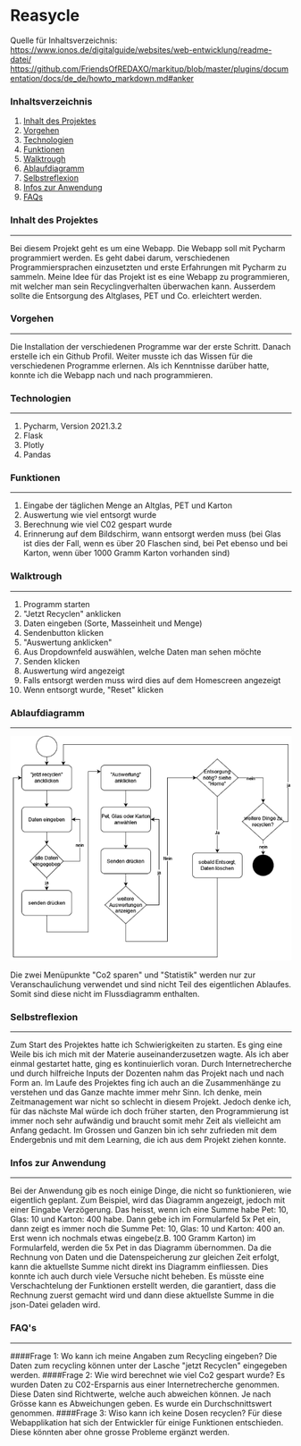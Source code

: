 # Reasycle
Quelle für Inhaltsverzeichnis: https://www.ionos.de/digitalguide/websites/web-entwicklung/readme-datei/
https://github.com/FriendsOfREDAXO/markitup/blob/master/plugins/documentation/docs/de_de/howto_markdown.md#anker





### Inhaltsverzeichnis
1. [Inhalt des Projektes](#inhalt-des-projektes)
2. [Vorgehen](#vorgehen)
3. [Technologien](#technologien)
4. [Funktionen](#funktionen)
5. [Walktrough](#walktrough)
6. [Ablaufdiagramm](#ablaufdiagramm)
7. [Selbstreflexion](#selbstreflexion)
8. [Infos zur Anwendung](#infos-zur-anwendung)
9. [FAQs](#faqs)


<a name="inhalt-des-projektes"></a>
### Inhalt des Projektes
***
Bei diesem Projekt geht es um eine Webapp. Die Webapp soll mit Pycharm programmiert werden. 
Es geht dabei darum, verschiedenen Programmiersprachen einzusetzten und erste Erfahrungen mit Pycharm zu sammeln. 
Meine Idee für das Projekt ist es eine Webapp zu programmieren, mit welcher man 
sein Recyclingverhalten überwachen kann. Ausserdem sollte die Entsorgung des Altglases, PET und Co. erleichtert werden. 

<a name="vorgehen"></a>
### Vorgehen
***
Die Installation der verschiedenen Programme war der erste Schritt. Danach erstelle ich ein Github Profil. Weiter musste ich das Wissen für die verschiedenen Programme erlernen. Als ich Kenntnisse darüber hatte, konnte ich die Webapp nach und nach programmieren. 

<a name="technologien"></a>
### Technologien
***
1. Pycharm, Version 2021.3.2
2. Flask
3. Plotly
4. Pandas


<a name="funktionen"></a>
### Funktionen
***
1. Eingabe der täglichen Menge an Altglas, PET und Karton
2. Auswertung wie viel entsorgt wurde
3. Berechnung wie viel C02 gespart wurde
4. Erinnerung auf dem Bildschirm, wann entsorgt werden muss (bei Glas ist dies der Fall, wenn es
über 20 Flaschen sind, bei Pet ebenso und bei Karton, wenn über 1000 Gramm Karton vorhanden sind)

### Walktrough
***

1. Programm starten
2. "Jetzt Recyclen" anklicken
3. Daten eingeben (Sorte, Masseinheit und Menge)
4. Sendenbutton klicken
5. "Auswertung anklicken"
6. Aus Dropdownfeld auswählen, welche Daten man sehen möchte
7. Senden klicken
8. Auswertung wird angezeigt
9. Falls entsorgt werden muss wird dies auf dem Homescreen angezeigt
10. Wenn entsorgt wurde, "Reset" klicken

### Ablaufdiagramm
***

![BildAblauf](Untitled_Diagram.drawio.png)

Die zwei Menüpunkte "Co2 sparen" und "Statistik" werden nur zur 
Veranschaulichung verwendet und sind nicht Teil des eigentlichen 
Ablaufes. Somit sind diese nicht im Flussdiagramm
enthalten. 

<a name="selbstrefelxion"></a>
### Selbstreflexion
***
Zum Start des Projektes hatte ich Schwierigkeiten zu starten. Es ging eine Weile 
bis ich mich mit der Materie auseinanderzusetzen wagte. Als ich aber einmal gestartet
hatte, ging es kontinuierlich voran. Durch Internetrecherche und durch hilfreiche
Inputs der Dozenten nahm das Projekt nach und nach Form an. Im Laufe des Projektes
fing ich auch an die Zusammenhänge zu verstehen und das Ganze machte immer mehr Sinn. Ich denke,
mein Zeitmanagement war nicht so schlecht in diesem Projekt. Jedoch denke ich, für
das nächste Mal würde ich doch früher starten, den Programmierung ist immer noch
sehr aufwändig und braucht somit mehr Zeit als vielleicht am Anfang gedacht. Im Grossen
und Ganzen bin ich sehr zufrieden mit dem Endergebnis und mit dem Learning, die ich 
aus dem Projekt ziehen konnte. 

### Infos zur Anwendung 
***
Bei der Anwendung gib es noch einige Dinge, die nicht so funktionieren, wie eigentlich geplant. 
Zum Beispiel, wird das Diagramm angezeigt, jedoch mit einer Eingabe Verzögerung. 
Das heisst, wenn ich eine Summe habe Pet: 10, Glas: 10 und Karton: 400 habe. Dann gebe ich im Formularfeld 5x Pet ein, dann 
zeigt es immer noch die Summe Pet: 10, Glas: 10 und Karton: 400 an. Erst wenn ich nochmals etwas eingebe(z.B. 100 Gramm Karton) im 
Formularfeld, werden die 5x Pet in das Diagramm übernommen. Da die Rechnung von Daten und die Datenspeicherung zur gleichen Zeit erfolgt, kann die aktuellste Summe nicht direkt 
ins Diagramm einfliessen. Dies konnte ich auch durch viele Versuche nicht beheben. Es müsste eine Verschachtelung der Funktionen erstellt
werden, die garantiert, dass die Rechnung zuerst gemacht wird und dann diese aktuellste Summe in die json-Datei geladen wird. 

### FAQ's
***

####Frage 1: Wo kann ich meine Angaben zum Recycling eingeben?
Die Daten zum recycling können unter der Lasche "jetzt Recyclen" eingegeben werden. 
####Frage 2: Wie wird berechnet wie viel Co2 gespart wurde?
Es wurden Daten zu C02-Ersparnis aus einer Internetrecherche genommen. Diese Daten sind
Richtwerte, welche auch abweichen können. Je nach Grösse kann es Abweichungen geben. Es wurde
ein Durchschnittswert genommen. 
####Frage 3: Wiso kann ich keine Dosen recyclen?
Für diese Webapplikation hat sich der Entwickler für einige Funktionen entschieden. Diese
könnten aber ohne grosse Probleme ergänzt werden. 




